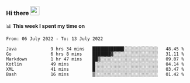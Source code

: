 ### Hi there <a href="https://www.gautamkrishnar.com/"><img src="https://media.giphy.com/media/hvRJCLFzcasrR4ia7z/giphy.gif" width="25px"></a>

📊 **This week I spent my time on**

<!--START_SECTION:waka-->

```text
From: 06 July 2022 - To: 13 July 2022

Java             9 hrs 34 mins   ████████████░░░░░░░░░░░░░   48.45 %
Go               6 hrs 8 mins    ███████▓░░░░░░░░░░░░░░░░░   31.11 %
Markdown         1 hr 47 mins    ██▒░░░░░░░░░░░░░░░░░░░░░░   09.07 %
Kotlin           49 mins         █░░░░░░░░░░░░░░░░░░░░░░░░   04.14 %
XML              41 mins         █░░░░░░░░░░░░░░░░░░░░░░░░   03.47 %
Bash             16 mins         ▒░░░░░░░░░░░░░░░░░░░░░░░░   01.42 %
```

<!--END_SECTION:waka-->
